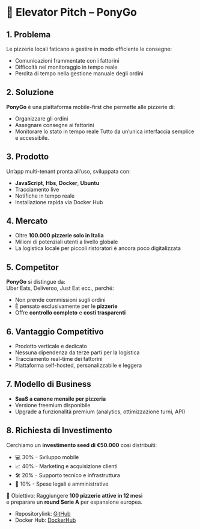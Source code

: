 # 🚀 Elevator Pitch – PonyGo

## 1. Problema  
Le pizzerie locali faticano a gestire in modo efficiente le consegne:  
- Comunicazioni frammentate con i fattorini  
- Difficoltà nel monitoraggio in tempo reale  
- Perdita di tempo nella gestione manuale degli ordini

## 2. Soluzione  
**PonyGo** è una piattaforma mobile-first che permette alle pizzerie di:
- Organizzare gli ordini
- Assegnare consegne ai fattorini
- Monitorare lo stato in tempo reale
Tutto da un’unica interfaccia semplice e accessibile.

## 3. Prodotto  
Un’app multi-tenant pronta all’uso, sviluppata con:  
- **JavaScript**, **Hbs**, **Docker**, **Ubuntu**  
- Tracciamento live  
- Notifiche in tempo reale  
- Installazione rapida via Docker Hub

## 4. Mercato  
- Oltre **100.000 pizzerie solo in Italia**  
- Milioni di potenziali utenti a livello globale  
- La logistica locale per piccoli ristoratori è ancora poco digitalizzata

## 5. Competitor  
**PonyGo** si distingue da:  
Uber Eats, Deliveroo, Just Eat ecc., perché:  
- Non prende commissioni sugli ordini  
- È pensato esclusivamente per le **pizzerie**  
- Offre **controllo completo** e **costi trasparenti**

## 6. Vantaggio Competitivo  
- Prodotto verticale e dedicato  
- Nessuna dipendenza da terze parti per la logistica  
- Tracciamento real-time dei fattorini  
- Piattaforma self-hosted, personalizzabile e leggera

## 7. Modello di Business  
- **SaaS a canone mensile per pizzeria**  
- Versione freemium disponibile  
- Upgrade a funzionalità premium (analytics, ottimizzazione turni, API)

## 8. Richiesta di Investimento  
Cerchiamo un **investimento seed di €50.000** così distribuiti:

- 💻 30% - Sviluppo mobile  
- 📈 40% - Marketing e acquisizione clienti  
- 🛠️ 20% - Supporto tecnico e infrastruttura  
- 📑 10% - Spese legali e amministrative  

🎯 Obiettivo: Raggiungere **100 pizzerie attive in 12 mesi**  
e preparare un **round Serie A** per espansione europea.

- Repositorylink: [GitHub](https://github.com/ceravolof/PonyGo.git)
- Docker Hub: [DockerHub](https://hub.docker.com/repository/docker/fabioc9/ponygo/general)
